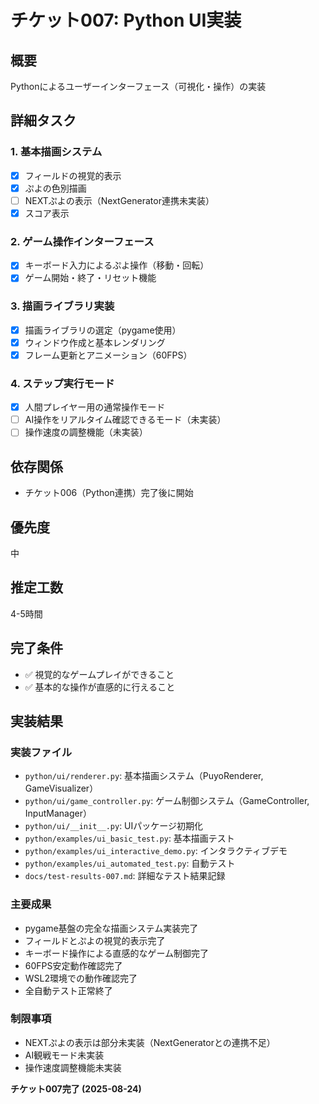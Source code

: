 # チケット007: Python UI実装

## 概要
Pythonによるユーザーインターフェース（可視化・操作）の実装

## 詳細タスク

### 1. 基本描画システム
- [x] フィールドの視覚的表示
- [x] ぷよの色別描画
- [ ] NEXTぷよの表示（NextGenerator連携未実装）
- [x] スコア表示

### 2. ゲーム操作インターフェース
- [x] キーボード入力によるぷよ操作（移動・回転）
- [x] ゲーム開始・終了・リセット機能

### 3. 描画ライブラリ実装
- [x] 描画ライブラリの選定（pygame使用）
- [x] ウィンドウ作成と基本レンダリング
- [x] フレーム更新とアニメーション（60FPS）

### 4. ステップ実行モード
- [x] 人間プレイヤー用の通常操作モード
- [ ] AI操作をリアルタイム確認できるモード（未実装）
- [ ] 操作速度の調整機能（未実装）

## 依存関係
- チケット006（Python連携）完了後に開始

## 優先度
中

## 推定工数
4-5時間

## 完了条件
- ✅ 視覚的なゲームプレイができること
- ✅ 基本的な操作が直感的に行えること

## 実装結果

### 実装ファイル
- `python/ui/renderer.py`: 基本描画システム（PuyoRenderer, GameVisualizer）
- `python/ui/game_controller.py`: ゲーム制御システム（GameController, InputManager）
- `python/ui/__init__.py`: UIパッケージ初期化
- `python/examples/ui_basic_test.py`: 基本描画テスト
- `python/examples/ui_interactive_demo.py`: インタラクティブデモ
- `python/examples/ui_automated_test.py`: 自動テスト
- `docs/test-results-007.md`: 詳細なテスト結果記録

### 主要成果
- pygame基盤の完全な描画システム実装完了
- フィールドとぷよの視覚的表示完了
- キーボード操作による直感的なゲーム制御完了
- 60FPS安定動作確認完了
- WSL2環境での動作確認完了
- 全自動テスト正常終了

### 制限事項
- NEXTぷよの表示は部分未実装（NextGeneratorとの連携不足）
- AI観戦モード未実装
- 操作速度調整機能未実装

**チケット007完了 (2025-08-24)**
